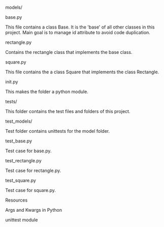 

models/

base.py

This file contains a class Base. It is the 'base' of all other classes in this project. Main goal is to manage id attribute to avoid code duplication.



rectangle.py

Contains the rectangle class that implements the base class.



square.py

This file contains the a class Square that implements the class Rectangle.



init.py

This makes the folder a python module.



tests/

This folder contains the test files and folders of this project.



test_models/

Test folder contains unittests for the model folder.



test_base.py

Test case for base.py.



test_rectangle.py

Test case for rectangle.py.



test_square.py

Test case for square.py.



Resources

Args and Kwargs in Python

unittest module

